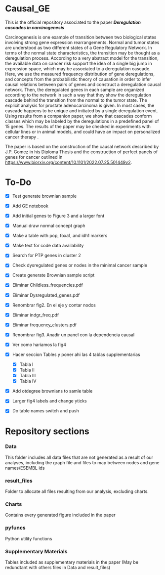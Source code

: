 # Causal_GE
This is the official repository associated to the paper ***Deregulation cascades in carcinogenesis***

Carcinogenesis is one example of transition between two biological states involving strong gene expression rearrangements. Normal and tumor states are understood as two different states of a Gene Regulatory Network.  In terms of the normal state characteristics, the transition may be thought as a deregulation process. According to a very abstract model for the transition, the available data on cancer risk support the idea of a single big jump in expression space, which may be associated to a deregulation cascade. Here, we use the measured frequency distribution of gene deregulations, and concepts from the probabilistic theory of causation in order to infer causal relations between pairs of genes and construct a deregulation causal network. Then, the deregulated genes in each sample are organized according to the network in such a way that they show the deregulation cascade behind the transition from the normal to the tumor state. The explicit analysis for prostate adenocarcinoma is given. In most cases, the cascade happens to be unique and initiated by a single deregulation event. Using results from a companion paper, we show that cascades conform classes which may be labeled by the deregulations in a predefined panel of 15 genes. The results of the paper may be checked in experiments with cellular lines or in animal models, and could have an impact on personalized cancer therapy .

The paper is based on the construction of the causal network described by J.P. Gomez in his Diploma Thesis and the construction of perfect panels of genes for cancer outlined in https://www.biorxiv.org/content/10.1101/2022.07.25.501449v2.  

# To-Do
- [X] Test generate brownian sample
- [X] Add GE notebook
- [X] Add initial genes to Figure 3 and a larger font
- [x] Manual draw normal concept graph
- [X] Make a table with pop, foxa1, and idh1 markers 
- [X] Make text for code data availability
- [X] Search for PTP genes in cluster 2
- [X] Check dysregulated genes or nodes in the minimal cancer sample
- [X] Create generate Brownian sample script
- [X] Eliminar Childless_frequencies.pdf
- [X] Eliminar Dysregulated_genes.pdf
- [X] Renombrar fig2. En el eje y contar nodos
- [X] Eliminar indgr_freq.pdf
- [X] Eliminar frequency_clusters.pdf
- [X] Renombrar fig3. Anadir un panel con la dependencia causal
- [X] Ver como hariamos la fig4 
- [X] Hacer seccion Tables y poner ahi las 4 tablas supplementarias
  - [X] Tabla I
  - [X] Tabla II
  - [X] Tabla III
  - [X] Tabla IV
- [X] Add otdegree brownians to samle table
- [X] Larger fig4 labels and change yticks
- [X] Do table names switch and push

  
# Repository sections
### Data
This folder includes all data files that are not generated as a result of our analyses, including the graph file and files to map between nodes and
gene names/ESEMBL ids

### result_files
Folder to allocate all files resulting from our analysis, excluding charts.

### Charts
Contains every generated figure included in the paper

### pyfuncs
Python utility functions

### Supplementary Materials
Tables included as supplementary materials in the paper (May be redundtant with others files in Data and result_files)
